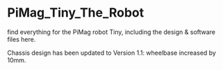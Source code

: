 # PiMag_Tiny_The_Robot
find everything for the PiMag robot Tiny, including the design &amp; software files here.

Chassis design has been updated to Version 1.1: wheelbase increased by 10mm.
